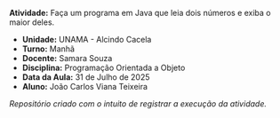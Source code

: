 **Atividade:** Faça um programa em Java que leia dois números e exiba o maior deles.  

- **Unidade:** UNAMA - Alcindo Cacela  
- **Turno:** Manhã  
- **Docente:** Samara Souza  
- **Disciplina:** Programação Orientada a Objeto  
- **Data da Aula:** 31 de Julho de 2025  
- **Aluno:** João Carlos Viana Teixeira

_Repositório criado com o intuito de registrar a execução da atividade._
